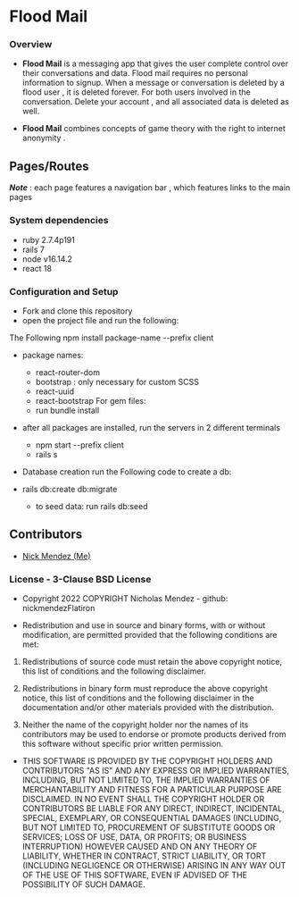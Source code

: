 # Flood Mail

### Overview 
- __Flood Mail__ is a messaging app that gives the user complete control over their conversations and data. Flood mail requires no personal information to signup. When a message or conversation is deleted by a flood user , it is deleted forever. For both users involved in the conversation. Delete your account , and all associated data is deleted as well. 

- __Flood Mail__ combines concepts of game theory with the right to internet anonymity .

## Pages/Routes
 ***Note*** : each page features a navigation bar , which features links to the main pages

### System dependencies
  - ruby 2.7.4p191
  - rails 7 
  - node v16.14.2
  - react 18

### Configuration and Setup
- Fork and clone this repository
- open the project file and run the following:

The Following npm install package-name --prefix client
- package names:
  - react-router-dom
  - bootstrap : only necessary for custom SCSS
  - react-uuid
  - react-bootstrap
For gem files:
  - run bundle install

- after all packages are installed, run the servers in 2 different terminals
  - npm start --prefix client
  - rails s 

- Database creation
run the Following code to create a db:
- rails db:create db:migrate
  - to seed data: run rails db:seed

## Contributors
- [Nick Mendez (Me)](https://github.com/nickmendezFlatiron)
### License - 3-Clause BSD License
* Copyright 2022 COPYRIGHT Nicholas Mendez - github: nickmendezFlatiron

* Redistribution and use in source and binary forms, with or without modification, are permitted provided that the following conditions are met:

1. Redistributions of source code must retain the above copyright notice, this list of conditions and the following disclaimer.

2. Redistributions in binary form must reproduce the above copyright notice, this list of conditions and the following disclaimer in the documentation and/or other materials provided with the distribution.

3. Neither the name of the copyright holder nor the names of its contributors may be used to endorse or promote products derived from this software without specific prior written permission.

* THIS SOFTWARE IS PROVIDED BY THE COPYRIGHT HOLDERS AND CONTRIBUTORS "AS IS" AND ANY EXPRESS OR IMPLIED WARRANTIES, INCLUDING, BUT NOT LIMITED TO, THE IMPLIED WARRANTIES OF MERCHANTABILITY AND FITNESS FOR A PARTICULAR PURPOSE ARE DISCLAIMED. IN NO EVENT SHALL THE COPYRIGHT HOLDER OR CONTRIBUTORS BE LIABLE FOR ANY DIRECT, INDIRECT, INCIDENTAL, SPECIAL, EXEMPLARY, OR CONSEQUENTIAL DAMAGES (INCLUDING, BUT NOT LIMITED TO, PROCUREMENT OF SUBSTITUTE GOODS OR SERVICES; LOSS OF USE, DATA, OR PROFITS; OR BUSINESS INTERRUPTION) HOWEVER CAUSED AND ON ANY THEORY OF LIABILITY, WHETHER IN CONTRACT, STRICT LIABILITY, OR TORT (INCLUDING NEGLIGENCE OR OTHERWISE) ARISING IN ANY WAY OUT OF THE USE OF THIS SOFTWARE, EVEN IF ADVISED OF THE POSSIBILITY OF SUCH DAMAGE.
